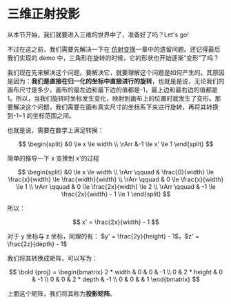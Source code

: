 # 三维正射投影

从本节开始，我们就要进入三维的世界中了，准备好了吗？Let's go!

不过在这之前，我们需要先解决一下在 [仿射变换](./3-affine-transform/)一章中的遗留问题。还记得最后我们实现的 demo 中，三角形在旋转的时候，它的形状也开始逐渐“变形”了吗？

我们现在先来解决这个问题。要解决它，就要理解这个问题是如何产生的。其原因是因为：**我们是直接在归一化的坐标中直接进行的旋转**，也就是是说，无论我们的画布尺寸是多少，画布的最左边和最下边的值都是-1，最上边和最右边的值都是 1。所以，当我们旋转时坐标发生变化，映射到画布上的位置时就发生了变形。那要解决这个问题，我们需要在画布真实尺寸的坐标系下来进行旋转，再将其转换到-1~1 的坐标范围之间。

<ImgContainer :srcs="['/img/7-orthoProjection/coord-remap.png']"/>

也就是说，需要在数学上满足转换：

$$
\begin{split}
&0 \le x \le width \\
\rArr &-1 \le x' \le 1
\end{split}
$$

简单的推导一下 x 变换到 x'的过程

$$
\begin{split}
&0 \le x \le width \\
\rArr \qquad & \frac{0}{width} \le \frac{x}{width} \le \frac{width}{width} \\
\rArr \qquad & 0 \le \frac{x}{width} \le 1 \\
\rArr \qquad & 0 \le \frac{2x}{width} \le 2 \\
\rArr \qquad & -1 \le \frac{2x}{width} - 1 \le 1
\end{split}
$$

所以：

$$
x' = \frac{2x}{width} - 1
$$

对于 y 坐标与 z 坐标，同理的有： $y' = \frac{2y}{height} - 1$，$z' = \frac{2z}{depth} - 1$

我们将其转换成矩阵，可以写为：

$$
\bold {proj} =
\begin{bmatrix}
2 * width & 0 & 0 & -1 \\
0 & 2 * height & 0 & -1 \\
0 & 0 & 2 * depth & -1 \\
0 & 0 & & 1
\end{bmatrix}
$$

上面这个矩阵，我们将其称为**投影矩阵**。
